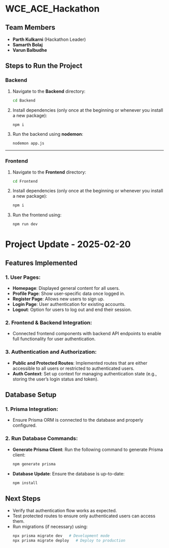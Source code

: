 # WCE_ACE_Hackathon

## Team Members

- **Parth Kulkarni** (Hackathon Leader)
- **Samarth Bolaj**
- **Varun Balbudhe**

## Steps to Run the Project

### Backend

1. Navigate to the **Backend** directory:

   ```bash
   cd Backend
   ```

2. Install dependencies (only once at the beginning or whenever you install a new package):

   ```bash
   npm i
   ```

3. Run the backend using **nodemon**:
   ```bash
   nodemon app.js
   ```

---

### Frontend

1. Navigate to the **Frontend** directory:

   ```bash
   cd Frontend
   ```

2. Install dependencies (only once at the beginning or whenever you install a new package):

   ```bash
   npm i
   ```

3. Run the frontend using:
   ```bash
   npm run dev
   ```

# Project Update - 2025-02-20

## Features Implemented

### 1. **User Pages:**

- **Homepage**: Displayed general content for all users.
- **Profile Page**: Show user-specific data once logged in.
- **Register Page**: Allows new users to sign up.
- **Login Page**: User authentication for existing accounts.
- **Logout**: Option for users to log out and end their session.

### 2. **Frontend & Backend Integration:**

- Connected frontend components with backend API endpoints to enable full functionality for user authentication.

### 3. **Authentication and Authorization:**

- **Public and Protected Routes**: Implemented routes that are either accessible to all users or restricted to authenticated users.
- **Auth Context**: Set up context for managing authentication state (e.g., storing the user’s login status and token).

## Database Setup

### 1. **Prisma Integration:**

- Ensure Prisma ORM is connected to the database and properly configured.

### 2. **Run Database Commands:**

- **Generate Prisma Client**:
  Run the following command to generate Prisma client:
  ```bash
  npm generate prisma
  ```
- **Database Update**:
  Ensure the database is up-to-date:
  ```bash
  npm install
  ```

## Next Steps

- Verify that authentication flow works as expected.
- Test protected routes to ensure only authenticated users can access them.
- Run migrations (if necessary) using:
  ```bash
  npx prisma migrate dev   # Development mode
  npx prisma migrate deploy   # Deploy to production
  ```
